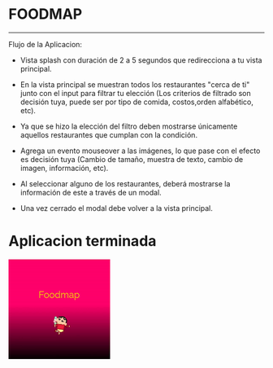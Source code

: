 # FOODMAP #
_________________

Flujo de la Aplicacion:

* Vista splash con duración de 2 a 5 segundos que redirecciona a tu vista principal.

* En la vista principal se muestran todos los restaurantes "cerca de ti" junto con el input para filtrar tu elección (Los criterios de filtrado son decisión tuya, puede ser por tipo de comida, costos,orden alfabético, etc).

* Ya que se hizo la elección del filtro deben mostrarse únicamente aquellos restaurantes que cumplan con la condición. 

* Agrega un evento mouseover a las imágenes, lo que pase con el efecto es decisión tuya (Cambio de tamaño, muestra de texto, cambio de imagen, información, etc). 

* Al seleccionar alguno de los restaurantes, deberá mostrarse la información de este a través de un modal. 

* Una vez cerrado el modal debe volver a la vista principal. 

# Aplicacion terminada #
![Sin titulo](assets/images/food.gif)


